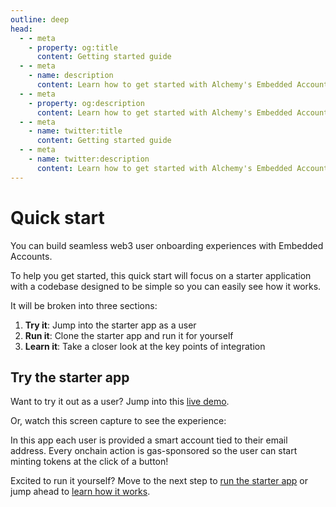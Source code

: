 ```yaml
---
outline: deep
head:
  - - meta
    - property: og:title
      content: Getting started guide
  - - meta
    - name: description
      content: Learn how to get started with Alchemy's Embedded Accounts using Account Kit and the Alchemy Signer, Modular Account, Rundler and Gas Manager.
  - - meta
    - property: og:description
      content: Learn how to get started with Alchemy's Embedded Accounts using Account Kit and the Alchemy Signer, Modular Account, Rundler and Gas Manager.
  - - meta
    - name: twitter:title
      content: Getting started guide
  - - meta
    - name: twitter:description
      content: Learn how to get started with Alchemy's Embedded Accounts using Account Kit and the Alchemy Signer, Modular Account, Rundler and Gas Manager.
---
```


# Quick start

You can build seamless web3 user onboarding experiences with Embedded Accounts.

To help you get started, this quick start will focus on a starter application with a codebase designed to be simple so you can easily see how it works.

It will be broken into three sections:

1. **Try it**: Jump into the starter app as a user
2. **Run it**: Clone the starter app and run it for yourself
3. **Learn it**: Take a closer look at the key points of integration

## Try the starter app

Want to try it out as a user? Jump into this [live demo](https://embedded-accounts-quickstart.vercel.app/).

Or, watch this screen capture to see the experience:

<VideoEmbed src="/videos/embedded-accounts-full.mp4" />

In this app each user is provided a smart account tied to their email address. Every onchain action is gas-sponsored so the user can start minting tokens at the click of a button!

Excited to run it yourself? Move to the next step to [run the starter app](./run-the-app.md) or jump ahead to [learn how it works](./how-it-works.md).
